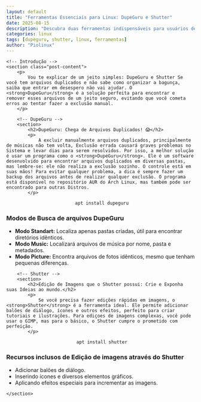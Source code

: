 ```yaml
---
layout: default
title: "Ferramentas Essenciais para Linux: DupeGuru e Shutter"
date: 2025-08-15
description: "Descubra duas ferramentas indispensáveis para usuários de Linux: DupeGuru, para encontrar e remover arquivos duplicados, e Shutter, para capturas de tela avançadas. Otimize seu sistema com este guia."
categories: linux
tags: [dupeguru, shutter, linux, ferramentas]
author: "Piolinux"
---
```









    <!-- Introdução -->
    <section class="post-content">
        <p>
            Vou te explicar de um jeito simples: DupeGuru e Shutter Se você tem arquivos duplicados e não sabe como organizar a bagunça, saiba que entrar em desespero não vai ajudar. O <strong>DupeGuru</strong> é a solução perfeita para encontrar e remover esses arquivos de um jeito seguro, evitando que você cometa erros ao tentar fazer a exclusão manual.
        </p>

        <!-- DupeGuru -->
        <section>
            <h2>DupeGuru: Chega de Arquivos Duplicados! 😱</h2>
            <p>
                A excluir manualmente arquivos duplicados, principalmente de músicas não tem volta, Exclusão errada causará graves problemas no Sistema e levar dias para serem resolvidos. Por isso, a melhor solução é usar um programa como o <strong>DupeGuru</strong>. Ele é um software desenvolvido para encontrar arquivos duplicados em diversas pastas, mas lembre-se: ele não realiza a exclusão sozinho. O controle está em suas mãos! Para evitar qualquer problema, a dica é sempre fazer um backup dos arquivos antes de realizar qualquer exclusão. O programa está disponível no repositório AUR do Arch Linux, mas também pode ser encontrado para outras Distros.
            </p>
<center><code> apt install dupeguru</code></center>
            <h3>Modos de Busca de arquivos DupeGuru</h3>
            <ul>
                <li><strong>Modo Standart:</strong> Localiza apenas pastas criadas, útil para encontrar diretórios idênticos.</li>
                <li><strong>Modo Music:</strong> Localizará arquivos de música por nome, pasta e metadados.</li>
                <li><strong>Modo Picture:</strong> Encontra arquivos de fotos idênticos, mesmo que tenham pequenas diferenças.</li>
            </ul>
        </section>

        <!-- Shutter -->
        <section>
            <h2>Edição de Imagens que o Shutter possui: Crie e Exponha suas Ideias ao mundo.</h2>
            <p>
                Se você precisa fazer edições rápidas em imagens, o <strong>Shutter</strong> é a ferramenta ideal. Ele permite adicionar balões de diálogo, ícones e outros efeitos, perfeito para criar tutoriais e ilustrações. Para ediçoes de imagens complexas, você pode usar o GIMP, mas para o básico, o Shutter cumpre o prometido com perfeição.
            </p>
<center><code> apt install shutter</code></center>
            <h3>Recursos inclusos de Edição de imagens através do Shutter</h3>
            <ul>
                <li>Adicionar balões de diálogo.</li>
                <li>Inserindo ícones e diversos elementos gráficos.</li>
                <li>Aplicando efeitos especiais para incrementar as imagens.</li>
            </ul>
       
    </section>


